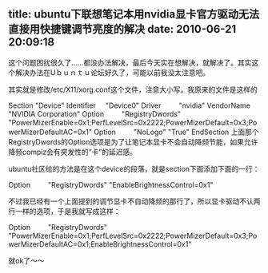 title: ubuntu下联想笔记本用nvidia显卡官方驱动无法直接用快捷键调节亮度的解决
date: 2010-06-21 20:09:18
---

这个问题困扰很久了……都没办法解决，最后今天实在想解决，就解决了。其实这个解决办法在Uｂｕｎｔｕ论坛好久了，可能以前我没太注意吧。

其实就是修改/etc/X11/xorg.conf这个文件，注意大小写。我原来的文件是这样的

Section "Device"
Identifier     "Device0"
Driver         "nvidia"
VendorName     "NVIDIA Corporation"
Option         "RegistryDwords" "PowerMizerEnable=0x1;PerfLevelSrc=0x2222;PowerMizerDefault=0x3;PowerMizerDefaultAC=0x1"
Option         "NoLogo" "True"
EndSection
上面那个RegistryDwords的Option选项是为了让笔记本显卡不会自动降频节能，如果允许降频compiz会有突发性的“卡”的延迟感。

ubuntu社区给的方法是在这个device的段落，就是section下面添加下面的一行：

Option         "RegistryDwords" "EnableBrightnessControl=0x1"

不过我已经有一个上面提到的调节显卡不自动降频的那行了，所以显卡驱动不认两行一样的选项，于是我就写成这样：

Option         "RegistryDwords" "PowerMizerEnable=0x1;PerfLevelSrc=0x2222;PowerMizerDefault=0x3;PowerMizerDefaultAC=0x1;EnableBrightnessControl=0x1"

就ok了～～
